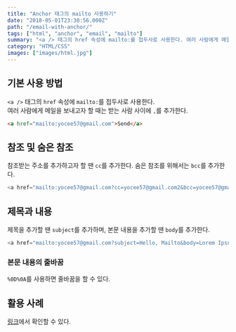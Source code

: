 ```yaml
---
title: "Anchor 태그의 mailto 사용하기"
date: "2018-05-01T23:30:56.000Z"
path: "/email-with-anchor/"
tags: ["html", "anchor", "email", "mailto"]
summary: "<a /> 태그의 href 속성에 mailto:를 접두사로 사용한다. 여러 사람에게 메일을 보내고자 할 때는 받는 사람 사이에 ,를 추가한다."
category: "HTML/CSS"
images: ["images/html.jpg"]
---
```


## 기본 사용 방법
`<a />` 태그의 `href` 속성에 `mailto:`를 접두사로 사용한다.<br />
여러 사람에게 메일을 보내고자 할 때는 받는 사람 사이에 `,`를 추가한다.

```html
<a href="mailto:yocee57@gmail.com">Send</a>
```

## 참조 및 숨은 참조
참조받는 주소를 추가하고자 할 땐 `cc`를 추가한다.
숨은 참조를 위해서는 `bcc`를 추가한다.

```js
<a href="mailto:yocee57@gmail.com?cc=yocee57@gmail.com2&bcc=yocee57@gmail.com3">Send</a>
```

## 제목과 내용
제목을 추가할 땐 `subject`를 추가하며, 본문 내용을 추가할 땐 `body`를 추가한다.

```js
<a href="mailto:yocee57@gmail.com?subject=Hello, Mailto&body=Lorem Ipsum is simply dummy text of the printing and typesetting industry.">Send</a>
```

### 본문 내용의 줄바꿈
`%0D%0A`를 사용하면 줄바꿈을 할 수 있다.

## 활용 사례
[링크](/contacts)에서 확인할 수 있다.
